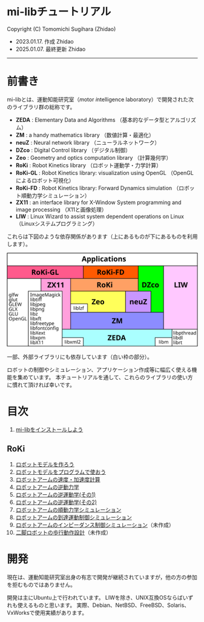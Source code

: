 mi-libチュートリアル
====================================================================================================
Copyright (C) Tomomichi Sugihara (Zhidao)

 - 2023.01.17. 作成 Zhidao
 - 2025.01.07. 最終更新 Zhidao

----------------------------------------------------------------------------------------------------

# 前書き

mi-libとは、運動知能研究室（*m*otor *i*ntelligence laboratory）で開発された次のライブラリ群の総称です。

 - **ZEDA** : Elementary Data and Algorithms （基本的なデータ型とアルゴリズム）
 - **ZM** : a handy mathematics library （数値計算・最適化）
 - **neuZ** : Neural network library （ニューラルネットワーク）
 - **DZco** : Digital Control library （デジタル制御）
 - **Zeo** : Geometry and optics computation library （計算幾何学）
 - **RoKi** : Robot Kinetics library （ロボット運動学・力学計算）
 - **RoKi-GL** : Robot Kinetics library: visualization using OpenGL （OpenGLによるロボット可視化）
 - **RoKi-FD** : Robot Kinetics library: Forward Dynamics simulation （ロボット順動力学シミュレーション）
 - **ZX11** : an interface library for X-Window System programming and image processing （X11と画像処理）
 - **LIW** : Linux Wizard to assist system dependent operations on Linux （Linuxシステムプログラミング）

これらは下図のような依存関係があります（上にあるものが下にあるものを利用します）。

<img width=720 alt="mi-libの依存関係" src="mi-lib.svg">

一部、外部ライブラリにも依存しています（白い枠の部分）。

ロボットの制御やシミュレーション、アプリケーション作成等に幅広く使える機能を集めています。
本チュートリアルを通して、これらのライブラリの使い方に慣れて頂ければ幸いです。

# 目次

 1. [mi-libをインストールしよう](install.md)

## RoKi

 1. [ロボットモデルを作ろう](roki/tutorial_roki001.md)
 1. [ロボットモデルをプログラムで使おう](roki/tutorial_roki002.md)
 1. [ロボットアームの速度・加速度計算](roki/tutorial_roki003.md)
 1. [ロボットアームの逆動力学](roki/tutorial_roki004.md)
 1. [ロボットアームの逆運動学(その1)](roki/tutorial_roki005.md)
 1. [ロボットアームの逆運動学(その2)](roki/tutorial_roki006.md)
 1. [ロボットアームの順動力学シミュレーション](roki/tutorial_roki007.md)
 1. [ロボットアームの到達運動制御シミュレーション](roki/tutorial_roki008.md)
 1. [ロボットアームのインピーダンス制御シミュレーション]()（未作成）
 1. [二脚ロボットの歩行動作設計]()（未作成）

# 開発

現在は、運動知能研究室出身の有志で開発が継続されていますが，他の方の参加を拒むものではありません。

開発は主にUbuntu上で行われています。
LIWを除き、UNIX互換OSならばいずれも使えるものと思います。
実際、Debian、NetBSD、FreeBSD、Solaris、VxWorksで使用実績があります。
